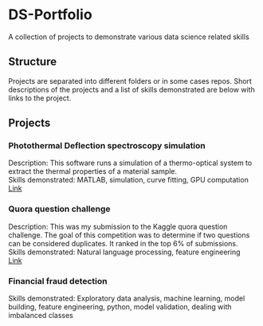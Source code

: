 # DS-Portfolio
A collection of projects to demonstrate various data science related skills

## Structure
Projects are separated into different folders or in some cases repos. Short descriptions of the projects and a list of skills demonstrated are below with links to the project.

## Projects

### Photothermal Deflection spectroscopy simulation
Description: This software runs a simulation of a thermo-optical system to extract the thermal properties of a material
sample.  
Skills demonstrated: MATLAB, simulation, curve fitting, GPU computation  
[Link](https://github.com/rbauld/PDS-sim)  

### Quora question challenge
Description: This was my submission to the Kaggle quora question challenge. The goal of this competition was to determine if two questions can be considered duplicates. It ranked in the top 6% of submissions.  
Skills demonstrated: Natural language processing, feature engineering  
[Link](https://github.com/rbauld/kaggle/tree/master/quora_question_pair)

### Financial fraud detection
Skills demonstrated: Exploratory data analysis, machine learning, model building, feature engineering, python, model validation, dealing with imbalanced classes
